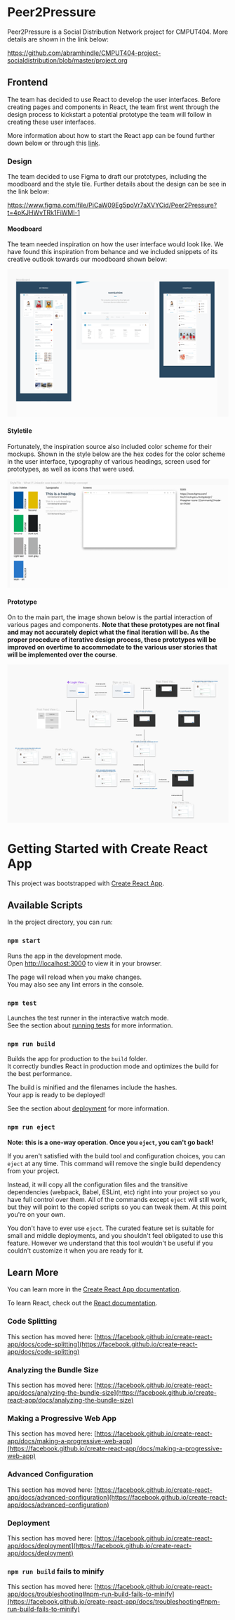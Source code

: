 # Peer2Pressure

Peer2Pressure is a Social Distribution Network project for CMPUT404. More details are shown in the link below:

https://github.com/abramhindle/CMPUT404-project-socialdistribution/blob/master/project.org

## Frontend 

The team has decided to use React to develop the user interfaces. Before creating pages and components in React, the team first went through the design process to kickstart a potential prototype the team will follow in creating these user interfaces.

More information about how to start the React app can be found further down below or through this [link](#getting-started-with-create-react-app).

### Design

The team decided to use Figma to draft our prototypes, including the moodboard and the style tile. Further details about the design can be see in the link below:

https://www.figma.com/file/PiCaW09Eg5poVr7aXVYCid/Peer2Pressure?t=4pKJHWvTRk1FiWMl-1

#### Moodboard

The team needed inspiration on how the user interface would look like. We have found this inspiration from behance and we included snippets of its creative outlook towards our moodboard shown below:

![moodboard](https://github.com/Peer2Pressure/Peer2Pressure/blob/frontend/frontend/public/readme_assets/moodboard.png)

#### Styletile

Fortunately, the inspiration source also included color scheme for their mockups. Shown in the style below are the hex codes for the color scheme in the user interface, typography of various headings, screen used for prototypes, as well as icons that were used. 

![styletile](https://github.com/Peer2Pressure/Peer2Pressure/blob/frontend/frontend/public/readme_assets/styletile.png)


#### Prototype 

On to the main part, the image shown below is the partial interaction of various pages and components. **Note that these prototypes are not final and may not accurately depict what the final iteration will be. As the proper procedure of iterative design process, these prototypes will be improved on overtime to accommodate to the various user stories that will be implemented over the course**. 

![prototype](https://github.com/Peer2Pressure/Peer2Pressure/blob/frontend/frontend/public/readme_assets/prototype.png)


# Getting Started with Create React App

This project was bootstrapped with [Create React App](https://github.com/facebook/create-react-app).


## Available Scripts

In the project directory, you can run:

### `npm start`

Runs the app in the development mode.\
Open [http://localhost:3000](http://localhost:3000) to view it in your browser.

The page will reload when you make changes.\
You may also see any lint errors in the console.

### `npm test`

Launches the test runner in the interactive watch mode.\
See the section about [running tests](https://facebook.github.io/create-react-app/docs/running-tests) for more information.

### `npm run build`

Builds the app for production to the `build` folder.\
It correctly bundles React in production mode and optimizes the build for the best performance.

The build is minified and the filenames include the hashes.\
Your app is ready to be deployed!

See the section about [deployment](https://facebook.github.io/create-react-app/docs/deployment) for more information.

### `npm run eject`

**Note: this is a one-way operation. Once you `eject`, you can't go back!**

If you aren't satisfied with the build tool and configuration choices, you can `eject` at any time. This command will remove the single build dependency from your project.

Instead, it will copy all the configuration files and the transitive dependencies (webpack, Babel, ESLint, etc) right into your project so you have full control over them. All of the commands except `eject` will still work, but they will point to the copied scripts so you can tweak them. At this point you're on your own.

You don't have to ever use `eject`. The curated feature set is suitable for small and middle deployments, and you shouldn't feel obligated to use this feature. However we understand that this tool wouldn't be useful if you couldn't customize it when you are ready for it.

## Learn More

You can learn more in the [Create React App documentation](https://facebook.github.io/create-react-app/docs/getting-started).

To learn React, check out the [React documentation](https://reactjs.org/).

### Code Splitting

This section has moved here: [https://facebook.github.io/create-react-app/docs/code-splitting](https://facebook.github.io/create-react-app/docs/code-splitting)

### Analyzing the Bundle Size

This section has moved here: [https://facebook.github.io/create-react-app/docs/analyzing-the-bundle-size](https://facebook.github.io/create-react-app/docs/analyzing-the-bundle-size)

### Making a Progressive Web App

This section has moved here: [https://facebook.github.io/create-react-app/docs/making-a-progressive-web-app](https://facebook.github.io/create-react-app/docs/making-a-progressive-web-app)

### Advanced Configuration

This section has moved here: [https://facebook.github.io/create-react-app/docs/advanced-configuration](https://facebook.github.io/create-react-app/docs/advanced-configuration)

### Deployment

This section has moved here: [https://facebook.github.io/create-react-app/docs/deployment](https://facebook.github.io/create-react-app/docs/deployment)

### `npm run build` fails to minify

This section has moved here: [https://facebook.github.io/create-react-app/docs/troubleshooting#npm-run-build-fails-to-minify](https://facebook.github.io/create-react-app/docs/troubleshooting#npm-run-build-fails-to-minify)
